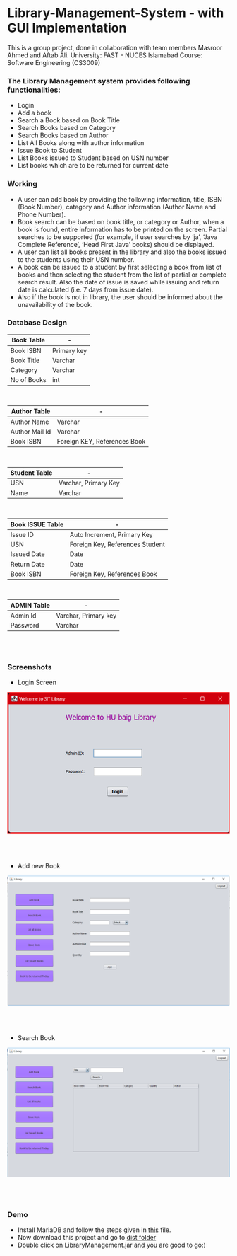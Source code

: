 # Library-Management-System - with GUI Implementation
This is a group project, done in collaboration with team members Masroor Ahmed and Aftab Ali.
University: FAST - NUCES Islamabad
Course: Software Engineering (CS3009)


### The Library Management system provides following functionalities:

* Login
* Add a book
* Search a Book based on Book Title
* Search Books based on Category
* Search Books based on Author
* List All Books along with author information
* Issue Book to Student
* List Books issued to Student based on USN number 
* List books which are to be returned for current date

### Working

* A user can add book by providing the following information, title, ISBN (Book Number), category and Author information (Author Name and Phone Number).
* Book search can be based on book title, or category or Author, when a book is found, entire information has to be printed on the screen. Partial searches to be supported (for example, if user searches by ‘ja’, ‘Java Complete Reference’, ‘Head First Java’ books) should be displayed.
* A user can list all books present in the library and also the books issued to the students using their USN number.
* A book can be issued to a student by first selecting a book from list of books and then selecting the student from the list of partial or complete search result. Also the date of issue is saved while issuing and return date is calculated (i.e. 7 days from issue date).
* Also if the book is not in library, the user should be informed about the unavailability of the book.


### Database Design

Book Table  | -
----------- | ------------------
Book ISBN	| Primary key
Book Title	| Varchar
Category	| Varchar
No of Books	| int

</br>

Author Table	| -
------------ 	| ----------------------	 
Author Name	 	| Varchar
Author Mail Id	| Varchar
Book ISBN		| Foreign KEY, References Book

</br>

Student Table | -
------------- | --------------------
USN			  | Varchar, Primary Key
Name		  | Varchar

</br>

Book ISSUE Table | -
---------------	 | --------------------------------
Issue ID		 | Auto Increment, Primary Key
USN				 | Foreign Key, References Student
Issued Date		 | Date
Return Date		 | Date
Book ISBN		 | Foreign Key, References Book 

</br>

ADMIN Table		| -
--------------- | --------------------
Admin Id		| Varchar, Primary key
Password		| Varchar

</br>
</br>


### Screenshots

* Login Screen

![picture alt](https://github.com/Sourav-Malani/Library-Management-System/blob/main/Library-Management%20System/screenshots/login1.png)

</br>
</br>

* Add new Book

![picture alt](https://github.com/Sourav-Malani/Library-Management-System/blob/main/Library-Management%20System/screenshots/add_book.png)

</br>
</br>

* Search Book

![picture alt](https://github.com/Sourav-Malani/Library-Management-System/blob/main/Library-Management%20System/screenshots/search_book.png)

</br>
</br>

### Demo
* Install MariaDB and follow the steps given in [this](https://github.com/Sourav-Malani/Library-Management-System/blob/main/Library-Management%20System/Database_Query/bookDB.txt) file.
* Now download this project and go to [dist folder](https://github.com/Sourav-Malani/Library-Management/tree/master/dist)
* Double click on LibraryManagement.jar and you are good to go:)
